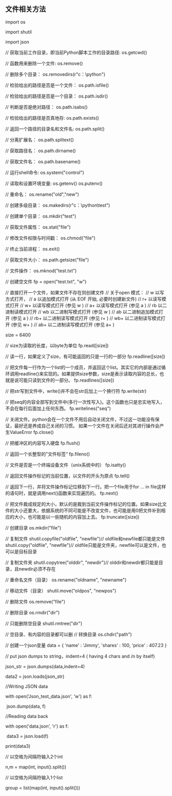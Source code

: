 ## 文件相关方法



import os

import shutil

import json



// 获取当前工作目录，即当前Python脚本工作的目录路径:
os.getcwd()

// 函数用来删除一个文件:
os.remove()

// 删除多个目录：
os.removedirs(r"c：\python")

// 检验给出的路径是否是一个文件：
os.path.isfile()

// 检验给出的路径是否是一个目录：
os.path.isdir()

// 判断是否是绝对路径：
os.path.isabs()

// 检验给出的路径是否真地存:
os.path.exists()

// 返回一个路径的目录名和文件名:
os.path.split()

// 分离扩展名：
os.path.splitext()

// 获取路径名：
os.path.dirname()

// 获取文件名：
os.path.basename()

// 运行shell命令:
os.system("control")

// 读取和设置环境变量:
os.getenv()
os.putenv()

// 重命名：
os.rename("old","new")

// 创建多级目录：
os.makedirs(r"c：\python\test")

// 创建单个目录：
os.mkdir("test")

// 获取文件属性：
os.stat("file")

// 修改文件权限与时间戳：
os.chmod("file")

// 终止当前进程：
os.exit()

// 获取文件大小：
os.path.getsize("file")

// 文件操作：
os.mknod("test.txt")

// 创建空文件
fp = open("test.txt", "w")

// 直接打开一个文件，如果文件不存在则创建文件
// 关于open 模式：
// w     以写方式打开，
// a     以追加模式打开 (从 EOF 开始, 必要时创建新文件)
// r+     以读写模式打开
// w+     以读写模式打开 (参见 w )
// a+     以读写模式打开 (参见 a )
// rb     以二进制读模式打开
// wb     以二进制写模式打开 (参见 w )
// ab     以二进制追加模式打开 (参见 a )
// rb+    以二进制读写模式打开 (参见 r+ )
// wb+    以二进制读写模式打开 (参见 w+ )
// ab+    以二进制读写模式打开 (参见 a+ )

size = 6400

// size为读取的长度，以byte为单位
fp.read([size])

// 读一行，如果定义了size，有可能返回的只是一行的一部分
fp.readline([size])

// 把文件每一行作为一个list的一个成员，并返回这个list。其实它的内部是通过循环调用readline()来实现的。如果提供size参数，size是表示读取内容的总长，也就是说可能只读到文件的一部分。
fp.readlines([size])

// 把str写到文件中，write()并不会在str后加上一个换行符
fp.write(str)

// 把seq的内容全部写到文件中(多行一次性写入)。这个函数也只是忠实地写入，不会在每行后面加上任何东西。
fp.writelines("seq")

// 关闭文件。python会在一个文件不用后自动关闭文件，不过这一功能没有保证，最好还是养成自己关闭的习惯。  如果一个文件在关闭后还对其进行操作会产生ValueError
fp.close()

// 把缓冲区的内容写入硬盘
fp.flush()

// 返回一个长整型的”文件标签“
fp.fileno()

// 文件是否是一个终端设备文件（unix系统中的）
fp.isatty()

// 返回文件操作标记的当前位置，以文件的开头为原点
fp.tell()

// 返回下一行，并将文件操作标记位移到下一行。把一个file用于for … in file这样的语句时，就是调用next()函数来实现遍历的。
fp.next()

// 把文件裁成规定的大小，默认的是裁到当前文件操作标记的位置。如果size比文件的大小还要大，依据系统的不同可能是不改变文件，也可能是用0把文件补到相应的大小，也可能是以一些随机的内容加上去。
fp.truncate([size])

// 创建目录
os.mkdir("file")

// 复制文件
shutil.copyfile("oldfile", "newfile")// oldfile和newfile都只能是文件
shutil.copy("oldfile", "newfile")// oldfile只能是文件夹，newfile可以是文件，也可以是目标目录

// 复制文件夹
shutil.copytree("olddir", "newdir")// olddir和newdir都只能是目录，且newdir必须不存在

// 重命名文件（目录）
os.rename("oldname", "newname")

// 移动文件（目录）
shutil.move("oldpos", "newpos")

// 删除文件
os.remove("file")

// 删除目录
os.rmdir("dir")

// 只能删除空目录
shutil.rmtree("dir")

// 空目录、有内容的目录都可以删
// 转换目录
os.chdir("path")

// 创建一个json变量
data = {
    'name' : 'Jimmy',
    'shares' : 100,
    'price' : 407.23
}

// put json dumps to string，indent=4 ( having 4 chars and /n by itself)

json_str = json.dumps(data,indent=4)

data2 = json.loads(json_str)



//Writing JSON data

with open('Json_test_data.json', 'w') as f:

​	json.dump(data, f)



//Reading data back

with open('data.json', 'r') as f:

​	data3 = json.load(f)

print(data3)

// 以空格为间隔符输入2个int

n,m = map(int, input().split())

// 以空格为间隔符输入1个list

group = list(map(int, input().split()))
